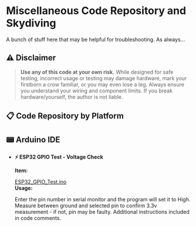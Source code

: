 # Miscellaneous Code Repository and Skydiving

A bunch of stuff here that may be helpful for troubleshooting.
As always...

## ⚠️ Disclaimer
> **Use any of this code at your own risk.** While designed for safe testing, incorrect usage or testing may damage hardware, mark your firstborn a crow familiar, or you may even lose a leg. Always ensure you understand your wiring and component limits. If you break hardware/yourself, the author is not liable.



## 📋 Code Repository by Platform

## 📟 Arduino IDE

- **⚡ ESP32 GPIO Test - Voltage Check**
  
  **Item:**
  
    [ESP32_GPIO_Test.ino](https://github.com/DisasterofPuppets/Miscellaneous-Code/blob/main/ESP32_GPIO_Test.ino)  
  **Usage:**
  
    Enter the pin number in serial monitor and the program will set it to High. Measure between ground and selected pin to confirm 3.3v measurement - if not, pin may be faulty.
    Additional instructions included in code  comments.
